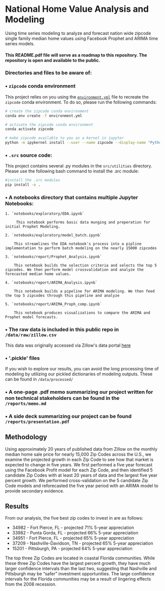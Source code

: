 # National Home Value Analysis and Modeling
Using time series modeling to analyze and forecast nation wide zipcode single family median home values using Facebook Prophet and ARIMA time series models.   

#### This README.pdf file will serve as a roadmap to this repository. The repository is open and available to the public.

### Directories and files to be aware of:

### • `zipcode` conda environment

This project relies on you using the [`environment.yml`](environment.yml) file to recreate the `zipcode` conda environment. To do so, please run the following commands:

```bash
# create the zipcode conda environment
conda env create -f environment.yml

# activate the zipcode conda environment
conda activate zipcode

# make zipcode available to you as a kernel in jupyter
python -m ipykernel install --user --name zipcode --display-name "Python (zipcode)"
```

### • `.src` source code:

This project contains several .py modules in the `src/utilities` directory. Please use the following bash command to install the .src module:

``` bash
#install the .src modules
pip install -e .
```

### • A notebooks directory that contains multiple Jupyter Notebooks:
    1. `notebooks/exploratory/EDA.ipynb`

         This notebook performs basic data munging and preperation for initial Prophet Modeling. 

    2. `notebooks/exploratory/model_batch.ipynb`

        This streamlines the EDA notebook's process into a pipline implementation to perform batch modeling on the nearly 15000 zipcodes
        
    3. `notebooks/report/Prophet_Analysis.ipynb`

        This notebook builds the selection criteria and selects the top 5 zipcodes. We then perform model crossvalidation and analyze the forecasted median home values. 
    
    4. `notebooks/report/ARIMA_Analysis.ipynb`

        This notebook builds a pipeline for ARIMA modeling. We then feed the top 5 zipcodes through this pipeline and analyze 
    
    5. `notebooks/report/ARIMA_Proph_comp.ipynb`

        This notebook produces visualizations to compare the ARIMA and Prophet model forecasts. 

### • The raw data is included in this public repo in `/data/raw/zillow.csv`
This data was originally accessed via Zillow's data portal [here](https://www.zillow.com/research/data/)

### • '.pickle' files
If you wish to explore our results, you can avoid the long processing time of modeling by utilizing our pickled dictionaries of modeling outputs. These can be found in `/data/processed/` 

### • A one-page .pdf memo summarizing our project written for non technical stakeholders can be found in the `/reports/memo.md`

### • A side deck summarizing our project can be found `/reports/presentation.pdf`




## Methodology 
Using approximately 20 years of published data from Zillow on the monthly median home sale price for nearly 15,000 Zip Codes across the U.S., we examine the projected growth in each Zip Code to see how that market is expected to change in five years. We first performed a five year forecast using the Facebook Profit model for each Zip Code, and then identified 5 candidate Zip Codes with at least 20 years of data and the largest five year percent growth. We performed cross-validation on the 5 candidate Zip Code models and reforecasted the five year period with an ARIMA model to provide secondary evidence.



## Results 

From our analysis, the five best zip codes to invest in are as follows: 
  * 34982 - Fort Pierce, FL - projected 71% 5-year appreciation 
  * 33982 - Punta Gorda, FL - projected 66% 5-year appreciation 
  * 34951 - Fort Pierce, FL - projected 65% 5-year appreciation 
  * 37209 - Nashville-Davidson, TN - projected 65% 5-year appreciation 
  * 15201 - Pittsburgh, PA - projected 64% 5-year appreciation

The top three Zip Codes are located in coastal Florida communities. While these three Zip Codes have the largest percent growth, they have much larger confidence intervals than the last two, suggesting that Nashville and Pittsburgh may be “safer” investment opportunities. The large confidence intervals for the Florida communities may be a result of lingering effects from the 2008 recession.



